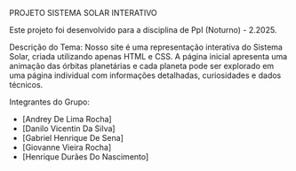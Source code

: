 PROJETO SISTEMA SOLAR INTERATIVO

Este projeto foi desenvolvido para a disciplina de PpI (Noturno) - 2.2025.

Descrição do Tema:
Nosso site é uma representação interativa do Sistema Solar, criada utilizando apenas HTML e CSS. A página inicial apresenta uma animação das órbitas planetárias e cada planeta pode ser explorado em uma página individual com informações detalhadas, curiosidades e dados técnicos.

Integrantes do Grupo:
- [Andrey De Lima Rocha]
- [Danilo Vicentin Da Silva]
- [Gabriel Henrique De Sena]
- [Giovanne Vieira Rocha]
- [Henrique Durães Do Nascimento]
